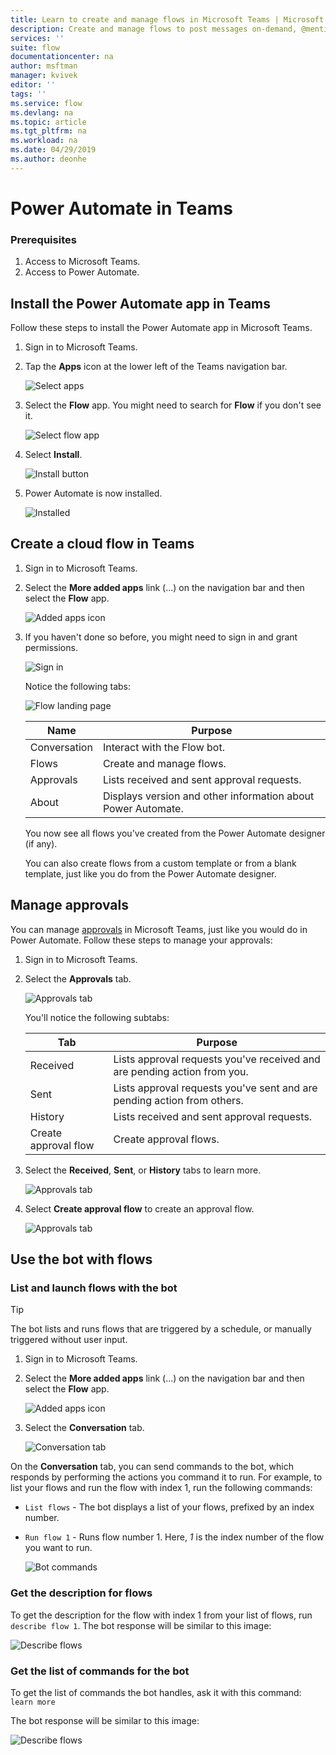 ```yaml
---
title: Learn to create and manage flows in Microsoft Teams | Microsoft Docs
description: Create and manage flows to post messages on-demand, @mention users and channels, post cards with response options, and more.
services: ''
suite: flow
documentationcenter: na
author: msftman
manager: kvivek
editor: ''
tags: ''
ms.service: flow
ms.devlang: na
ms.topic: article
ms.tgt_pltfrm: na
ms.workload: na
ms.date: 04/29/2019
ms.author: deonhe
---
```


# Power Automate in Teams


### Prerequisites

1. Access to Microsoft Teams.
1. Access to Power Automate.

## Install the Power Automate app in Teams

Follow these steps to install the Power Automate app in Microsoft Teams.

1. Sign in to Microsoft Teams.

1. Tap the **Apps** icon at the lower left of the Teams navigation bar.

    ![Select apps](media/flows-teams/apps.png)

1. Select the **Flow** app. You might need to search for **Flow** if you don't see it.

    ![Select flow app](media/flows-teams/select-flow-app.png)

1. Select **Install**.

    ![Install button](media/flows-teams/select-install.png)

1. Power Automate is now installed.

    ![Installed](media/flows-teams/flow-installed.png)


## Create a cloud flow in Teams

1. Sign in to Microsoft Teams.

1. Select the **More added apps** link (...) on the navigation bar and then select the **Flow** app.

    ![Added apps icon](media/flows-teams/added-apps-icon.png)

1. If you haven't done so before, you might need to sign in and grant permissions.

    ![Sign in](media/flows-teams/grant-permissions-sign-in.png)


    Notice the following tabs:

    ![Flow landing page](media/flows-teams/flow-landing-page.png)

    Name|Purpose
    ----|-----|
    Conversation|Interact with the Flow bot.
    Flows|Create and manage flows.
    Approvals|Lists received and sent approval requests.
    About|Displays version and other information about Power Automate.


    You now see all flows you've created from the Power Automate designer (if any). 

    You can also create flows from a custom template or from a blank template, just like you do from the Power Automate designer. 

## Manage approvals

You can manage [approvals](modern-approvals.md) in Microsoft Teams, just like you would do in Power Automate. Follow these steps to manage your approvals:

1. Sign in to Microsoft Teams.
1. Select the **Approvals** tab.

    ![Approvals tab](media/flows-teams/approvals-tab.png)

    You'll notice the following subtabs:

    Tab|Purpose
    ----|-----|
    Received|Lists approval requests you've received and are pending action from you.
    Sent|Lists approval requests you've sent and are pending action from others.
    History|Lists received and sent approval requests.
    Create approval flow|Create approval flows.

1. Select the **Received**, **Sent**, or **History** tabs to learn more.

    ![Approvals tab](media/flows-teams/approvals-tab-2.png)

1. Select **Create approval flow** to create an approval flow.

    ![Approvals tab](media/flows-teams/approvals-tab-3.png)

## Use the bot with flows

### List and launch flows with the bot

> [!TIP]
> The bot lists and runs flows that are triggered by a schedule, or manually triggered without user input.

1. Sign in to Microsoft Teams.
1. Select the **More added apps** link (...) on the navigation bar and then select the **Flow** app.

    ![Added apps icon](media/flows-teams/added-apps-icon.png)
    
1. Select the **Conversation** tab.

    ![Conversation tab](media/flows-teams/conversations-tab.png)

On the **Conversation** tab, you can send commands to the bot, which responds by performing the actions you command it to run. For example, to list your flows and run the flow with index 1, run the following commands:

- ```List flows``` - The bot displays a list of your flows, prefixed by an index number.
- ```Run flow 1``` - Runs flow number 1. Here, *1* is the index number of the flow you want to run.

   ![Bot commands](media/flows-teams/bot-commands.png)

### Get the description for flows

To get the description for the flow with index 1 from your list of flows, run ```describe flow 1```. The bot response will be similar to this image:

   ![Describe flows](media/flows-teams/bot-describe.png)

### Get the list of commands for the bot

To get the list of commands the bot handles, ask it with this command: ```learn more``` 

The bot response will be similar to this image:

![Describe flows](media/flows-teams/bot-learn-more.png) 
